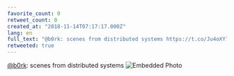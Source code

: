 ```yaml
---
favorite_count: 0
retweet_count: 0
created_at: "2018-11-14T07:17:17.000Z"
lang: en
full_text: "@b0rk: scenes from distributed systems https://t.co/Ju4oXY7dOv"
retweeted: true
---
```


[@b0rk](https://twitter.com/b0rk): scenes from distributed systems
![Embedded Photo](https://twitter-media-coderbyheart.s3.eu-north-1.amazonaws.com/1062605370110156800-Dqmn6ACWoAA3JIp.jpg)
